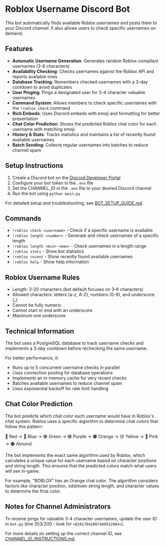 # Roblox Username Discord Bot

This bot automatically finds available Roblox usernames and posts them to your Discord channel. It also allows users to check specific usernames on demand.

## Features

- **Automatic Username Generation**: Generates random Roblox-compliant usernames (3-6 characters)
- **Availability Checking**: Checks usernames against the Roblox API and reports available ones
- **Database Tracking**: Remembers checked usernames with a 3-day cooldown to avoid duplicates
- **User Pinging**: Pings a designated user for 3-4 character valuable usernames
- **Command System**: Allows members to check specific usernames with the `!roblox check` command
- **Rich Embeds**: Uses Discord embeds with emoji and formatting for better presentation
- **Chat Color Prediction**: Shows the predicted Roblox chat color for each username with matching emoji
- **History & Stats**: Tracks statistics and maintains a list of recently found available usernames
- **Batch Sending**: Collects regular usernames into batches to reduce channel spam

## Setup Instructions

1. Create a Discord bot on the [Discord Developer Portal](https://discord.com/developers/applications)
2. Configure your bot token in the `.env` file
3. Set the CHANNEL_ID in the `.env` file to your desired Discord channel
4. Run the bot using `python main.py`

For detailed setup and troubleshooting, see [BOT_SETUP_GUIDE.md](BOT_SETUP_GUIDE.md).

## Commands

- `!roblox check <username>` - Check if a specific username is available
- `!roblox length <number>` - Generate and check usernames of a specific length
- `!roblox length <min>-<max>` - Check usernames in a length range
- `!roblox stats` - Show bot statistics
- `!roblox recent` - Show recently found available usernames
- `!roblox help` - Show help information

## Roblox Username Rules

- Length: 3-20 characters (bot default focuses on 3-6 characters)
- Allowed characters: letters (a-z, A-Z), numbers (0-9), and underscore (_)
- Cannot be fully numeric
- Cannot start or end with an underscore
- Maximum one underscore

## Technical Information

The bot uses a PostgreSQL database to track username checks and implements a 3-day cooldown before rechecking the same username.

For better performance, it:
- Runs up to 5 concurrent username checks in parallel
- Uses connection pooling for database operations
- Implements an in-memory cache for very recent checks
- Batches available usernames to reduce channel spam
- Uses exponential backoff for rate limit handling

## Chat Color Prediction

The bot predicts which chat color each username would have in Roblox's chat system. Roblox uses a specific algorithm to determine chat colors that follow this pattern:

🔴 Red → 🔵 Blue → 🟢 Green → 🟣 Purple → 🟠 Orange → 🟡 Yellow → 🌸 Pink → 🟤 Almond

The bot implements the exact same algorithm used by Roblox, which calculates a unique value for each username based on character positions and string length. This ensures that the predicted colors match what users will see in-game.

For example, "ROBLOX" has an Orange chat color. The algorithm considers factors like character position, odd/even string length, and character values to determine the final color.

## Notes for Channel Administrators

To receive pings for valuable 3-4 character usernames, update the user ID in `bot.py` (line 353/200 - look for `<@1017042087469912084>`).

For more details on setting up the correct channel ID, see [CHANNEL_ID_INSTRUCTIONS.md](CHANNEL_ID_INSTRUCTIONS.md).